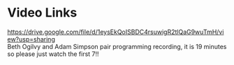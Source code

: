# Video Links

https://drive.google.com/file/d/1eysEkQoISBDC4rsuwigR2tlQaG9wuTmH/view?usp=sharing
<br>Beth Ogilvy and Adam Simpson pair programming recording, it is 19 minutes so please just watch the first 7!!
